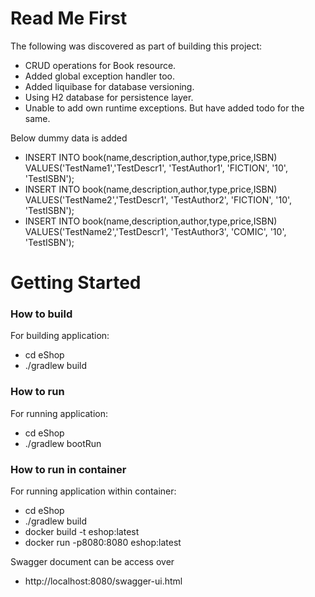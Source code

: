 # Read Me First
The following was discovered as part of building this project:

* CRUD operations for Book resource.
* Added global exception handler too.
* Added liquibase for database versioning.
* Using H2 database for persistence layer.
* Unable to add own runtime exceptions. But have added todo for the same. 
  
Below dummy data is added
* INSERT INTO book(name,description,author,type,price,ISBN) VALUES('TestName1','TestDescr1', 'TestAuthor1', 'FICTION', '10', 'TestISBN');
* INSERT INTO book(name,description,author,type,price,ISBN) VALUES('TestName2','TestDescr1', 'TestAuthor2', 'FICTION', '10', 'TestISBN');
* INSERT INTO book(name,description,author,type,price,ISBN) VALUES('TestName2','TestDescr1', 'TestAuthor3', 'COMIC', '10', 'TestISBN');

# Getting Started

### How to build 
For building application:
* cd eShop
* ./gradlew build

### How to run

For running application:
* cd eShop
* ./gradlew bootRun

### How to run in container
For running application within container:
* cd eShop
* ./gradlew build
* docker build -t eshop:latest
* docker run -p8080:8080 eshop:latest  

Swagger document can be access over
* http://localhost:8080/swagger-ui.html